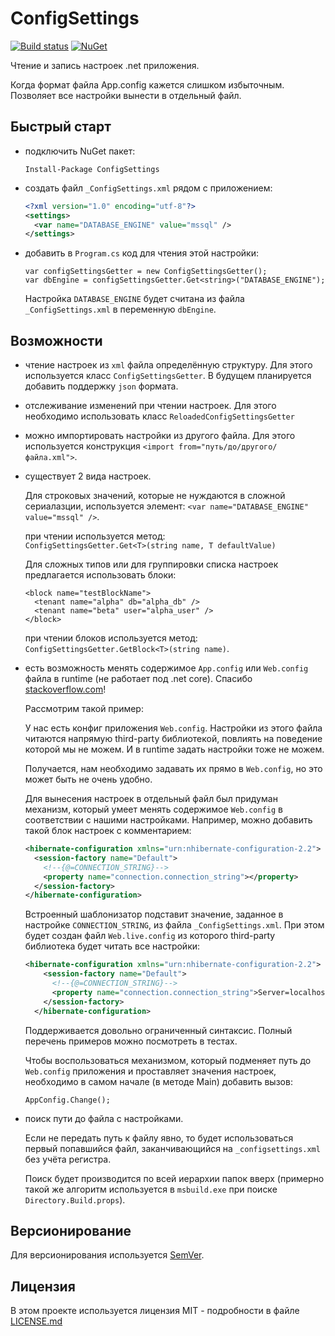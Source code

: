 # ConfigSettings

[![Build status](https://ci.appveyor.com/api/projects/status/rvtpa069lg82fshf/branch/master?svg=true)](https://ci.appveyor.com/project/hemnstill/configsettings/branch/master)
[![NuGet](https://img.shields.io/nuget/v/configsettings.svg)](https://www.nuget.org/packages/ConfigSettings)

Чтение и запись настроек .net приложения. 

Когда формат файла App.config кажется слишком избыточным. 
Позволяет все настройки вынести в отдельный файл. 

## Быстрый старт 
* подключить NuGet пакет:
 
   `Install-Package ConfigSettings`

* создать файл `_ConfigSettings.xml` рядом с приложением: 
    ```xml
    <?xml version="1.0" encoding="utf-8"?>
    <settings>
      <var name="DATABASE_ENGINE" value="mssql" />
    </settings>
    ```

* добавить в `Program.cs` код для чтения этой настройки:
    ```
    var configSettingsGetter = new ConfigSettingsGetter();  
    var dbEngine = configSettingsGetter.Get<string>("DATABASE_ENGINE");        
    ```      
    
    Настройка `DATABASE_ENGINE` будет считана из файла `_ConfigSettings.xml` в переменную `dbEngine`.

## Возможности
* чтение настроек из `xml` файла определённую структуру. Для этого используется класс `ConfigSettingsGetter`. В будущем планируется добавить поддержку `json` формата.
* отслеживание изменений при чтении настроек. Для этого необходимо использовать класс `ReloadedConfigSettingsGetter`
* можно импортировать настройки из другого файла. Для этого используется конструкция `<import from="путь/до/другого/файла.xml">`.  
* существует 2 вида настроек. 
    
    Для строковых значений, которые не нуждаются в сложной сериалазции, используется элемент:
  `<var name="DATABASE_ENGINE" value="mssql" />`. 
  
  при чтении используется метод:  
  ```ConfigSettingsGetter.Get<T>(string name, T defaultValue)```

  Для сложных типов или для группировки списка настроек предлагается использовать блоки: 
     ```
    <block name="testBlockName">
       <tenant name="alpha" db="alpha_db" />
       <tenant name="beta" user="alpha_user" />
     </block>
    ```
    при чтении блоков используется метод: ```ConfigSettingsGetter.GetBlock<T>(string name)```.  

* есть возможность менять содержимое `App.config` или `Web.config` файла в runtime (не работает под .net core). Спасибо [stackoverflow.com](https://stackoverflow.com/questions/6150644/change-default-app-config-at-runtime)!
  
  Рассмотрим такой пример: 
  
  У нас есть конфиг приложения `Web.config`. Настройки из этого файла читаются напрямую third-party библиотекой, повлиять на поведение которой мы не можем. 
  И в runtime задать настройки тоже не можем. 
  
  Получается, нам необходимо задавать их прямо в `Web.config`, но это может быть не очень удобно. 
  
  Для вынесения настроек в отдельный файл был придуман механизм, который умеет менять содержимое `Web.config` в соответствии с нашими настройками. 
  Например, можно добавить такой блок настроек с комментарием: 
  ```xml
  <hibernate-configuration xmlns="urn:nhibernate-configuration-2.2">
    <session-factory name="Default">
      <!--{@=CONNECTION_STRING}-->
      <property name="connection.connection_string"></property>
    </session-factory>
  </hibernate-configuration>
  ```
  
  Встроенный шаблонизатор подставит значение, заданное в настройке `CONNECTION_STRING`, из файла `_ConfigSettings.xml`. При этом будет создан файл `Web.live.config` из которого third-party библиотека будет читать все настройки:
  ```xml
  <hibernate-configuration xmlns="urn:nhibernate-configuration-2.2">
      <session-factory name="Default">
        <!--{@=CONNECTION_STRING}-->
        <property name="connection.connection_string">Server=localhost;Database=db;User ID=postgres;Password=password;Port=5433;Client Encoding=UTF8</property>
      </session-factory>
    </hibernate-configuration>
  ``` 
  
  Поддерживается довольно ограниченный синтаксис. Полный перечень примеров можно посмотреть в тестах.
  
  Чтобы воспользоваться механизмом, который подменяет путь до `Web.config` приложения и проставляет значения настроек, необходимо в самом начале (в методе Main) добавить вызов:
  ```
  AppConfig.Change();
  ```
  
* поиск пути до файла с настройками. 
 
  Если не передать путь к файлу явно, то будет использоваться первый попавшийся файл, заканчивающийся на `_configsettings.xml` без учёта регистра.
  
  Поиск будет производится по всей иерархии папок вверх 
  (примерно такой же алгоритм используется в `msbuild.exe` при поиске `Directory.Build.props`).
  

## Версионирование

Для версионирования используется [SemVer](http://semver.org/).  


## Лицензия

В этом проекте используется лицензия MIT - подробности в файле [LICENSE.md](LICENSE.md)